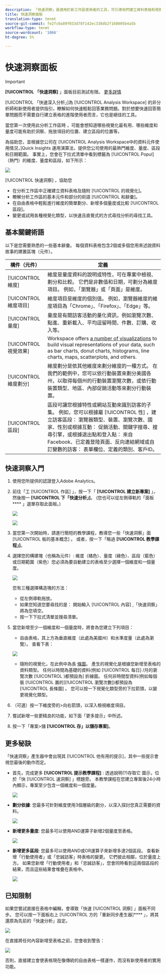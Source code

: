 ```yaml
---
description: 「快速洞察」是適用於新工作區使用者的工具，可引導他們建立資料表格和視覺化
title: 快速洞察面板
translation-type: tm+mt
source-git-commit: fe2fc0a89f033d78f142ec338db2f160005b4a5b
workflow-type: tm+mt
source-wordcount: '1066'
ht-degree: 5%

---
```



# 快速洞察面板

>[!IMPORTANT]
>
>**[!UICONTROL 「快速洞察]** 」面板目前測試有限。 [更多詳情](https://docs.adobe.com/content/help/zh-Hant/analytics/landing/an-releases.html)

[!UICONTROL 「快速深入分析」]為 [!UICONTROL Analysis Workspace] 的非分析師和新使用者提供指引，瞭解如何快速輕鬆回答業務問題。對於想要快速回答簡單問題而不需要自行建立表格的進階使用者而言，它也是絕佳的工具。

當您第一次使用此分析工作區時 ，可能會想知道哪些視覺化最有用、哪些維度和量度可能有助於洞察、拖放項目的位置、建立區段的位置等。

為協助您，並根據您公司在 [!UICONTROL Analysis Workspace中的資料元件使用情況，]Quick Insights  運用演算法，提供您公司使用的最熱門維度、量度、區段和日期範圍。 事實上，您會在下拉式清單中看到標籤為 [!UICONTROL Popul] （熱門）的維度、量度和區段，如下所示：

![](assets/popular-tag.png)

[!UICONTROL 快速洞察] ，協助您

* 在分析工作區中正確建立資料表格及隨附 [!UICONTROL 的視覺化]。
* 瞭解分析工作區的基本元件和部分的術語 [!UICONTROL 和辭彙]。
* 在自由表格中輕鬆進行維度的簡單劃分、新增多個量度或比較 [!UICONTROL 區段]。
* 變更或試用各種視覺化類型，以快速且直覺式的方式尋找分析的尋找工具。

## 基本關鍵術語

以下是您需要熟悉的一些基本辭彙。 每個資料表格包含2個或多個您用來述說資料故事的建置區塊（元件）。

| 構件（元件） | 定義 |
|---|---|
| [!UICONTROL 維度] | 維度是量度資料的說明或特性，可在專案中檢視、劃分和比較。 它們是非數值和日期，可劃分為維度項目。 例如，「瀏覽器」或「頁面」是維度。 |
| [!UICONTROL 維度項目] | 維度項目是維度的個別值。 例如，瀏覽器維度的維度項目為「Chrome」、「Firefox」、「Edge」等。 |
| [!UICONTROL 量度] | 量度是有關訪客活動的量化資訊，例如瀏覽次數、點進、重新載入、平均逗留時間、件數、訂購、收入等。 |
| [!UICONTROL 視覺效果] | Workspace offers [a number of visualizations](/help/analyze/analysis-workspace/visualizations/freeform-analysis-visualizations.md) to build visual representations of your data, such as bar charts, donut charts, histograms, line charts, maps, scatterplots, and others. |
| [!UICONTROL 維度劃分] | 維度劃分是依其他維度來劃分維度的一種方式。 在我們的範例中，您可以依行動裝置來劃分美國各州，以取得每個州的行動裝置瀏覽次數，或依行動裝置類型、地區、內部促銷活動等來劃分行動裝置。 |
| [!UICONTROL 區段] | 區段可讓您根據特性或網站互動來識別訪客的子集。 例如，您可以根據屬 [!UICONTROL 性] ，建立訪客區段： 瀏覽器類型、裝置、瀏覽次數、國家、性別或根據互動： 促銷活動、關鍵字搜尋、搜尋引擎，或根據退出點和登入點： 來自Facebook、已定義登陸頁面、反向連結網域或自訂變數的訪客： 表單欄位、定義的類別、客戶ID。 |

## 快速洞察入門

1. 使用您所提供的認證登入Adobe Analytics。
1. 前往「工 [!UICONTROL 作區] 」，按一下「 **[!UICONTROL 建立新專案]** 」，然後按一 **[!UICONTROL 下「快速分析」]**。 (您也可以從左側導軌的「面板 **** 」選單存取此面板。)

   ![](assets/qibuilder.png)

   ![](assets/qi-panel.png)

1. 當您第一次開始時，請進行簡短的教學課程，教導您一些「快速洞察」面 [!UICONTROL 板的基本概念] 。 或者，按一下「略過 **[!UICONTROL 教學課程」]**。
1. 選擇您的構建塊（也稱為元件）: 維度（橘色）、量度（綠色）、區段（藍色）或日期範圍（紫色）您必須為要自動建立的表格至少選擇一個維度和一個量度。

   ![](assets/qibuilder2.png)

   您有三種選擇構造塊的方法：
   * 從左側導軌拖放。
   * 如果您知道您要尋找的是： 開始輸入 [!UICONTROL 內容] ,「快速洞察」將為您填空。
   * 按一下下拉式清單並搜尋清單。

1. 當您新增至少一個維度和一個量度時，將會為您建立下列項目：

   * 自由表格，其上方為垂直維度（此處為美國州）和水準度量（此處為瀏覽）。 查看下表：

   ![](assets/qibuilder3.png)

   * 隨附的視覺化，在此例中為長 [條圖](/help/analyze/analysis-workspace/visualizations/bar.md)。 產生的視覺化是根據您新增至表格的資料類型。 任何以時間為基礎的資料(例如 [!UICONTROL 每日] /月的瀏覽次數 [!UICONTROL )都預設為] 折線圖。 任何非時間型資料(例如每個裝 [!UICONTROL 置的][!UICONTROL 瀏覽次數])都預設為 [!UICONTROL 長條圖] 。 您可以按一下視覺化類型旁的下拉箭頭，以變更視覺化類型。


1. （可選）按一下維度旁的>向右箭頭，以深入檢視維度項目。

1. 嘗試新增一些更精良的功能，如下面「更多提示」中所述。

1. 按一下「專案>儲 **[!UICONTROL 存」以儲存專案]**。

## 更多秘訣

「快速洞察」產生器中會出現其 [!UICONTROL 他有用的提示]，其中一些提示會視您最後的動作而定。

* 首先，完成更多 **[!UICONTROL 提示教學課程]** : 透過說明(?)存取它 圖示，位於「快 [!UICONTROL 速洞察] 」標題旁。 本教學課程在您建立專案後24小時內顯示，專案至少包含一個維度和一個度量。

   ![](assets/qibuilder4.png)

* **劃分依據**: 您最多可針對維度使用3個層級的劃分，以深入探討您真正需要的資料。

   ![](assets/qibuilder5.png)

* **新增更多量度**: 您最多可以使用AND運算子新增2個量度至表格。

   ![](assets/qibuilder6.png)

* **新增更多區段**: 您最多可以使用AND或OR運算子來新增多達2個區段。 查看新增「行動使用者」或「忠誠訪客」時表格的變更。 它們彼此相鄰，位於量度上方。 如果您新增「行動使用者」和「忠誠訪客」，您會同時看到這兩個區段的結果，而且這些結果會堆疊在表格中。

   ![](assets/qibuilder7.png)

## 已知限制

如果您嘗試直接在表格中編輯，會導致「快速 [!UICONTROL 洞察] 」面板不同步。 您可以按一下面板右上 [!UICONTROL 方的「重新同步產生器]**** 」，將其還原為先前的「快速分析」設定。

![](assets/qibuilder9.png)

在直接將任何內容新增至表格之前，您會收到警告：

![](assets/qibuilder8.png)

否則，直接建立會使表格現在像傳統的自由表格一樣運作，而沒有新使用者的實用功能。

